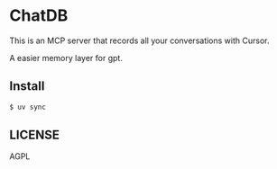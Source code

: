 # ChatDB

This is an MCP server that records all your conversations with Cursor.

A easier memory layer for gpt.

## Install

```bash
$ uv sync
```

## LICENSE

AGPL
